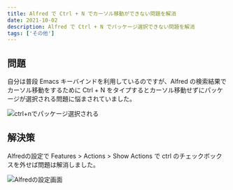 ```yaml
---
title: Alfred で Ctrl + N でカーソル移動ができない問題を解消
date: 2021-10-02
description: Alfred で Ctrl + N でパッケージ選択できない問題を解消
tags: ['その他']
---
```


## 問題
自分は普段 Emacs キーバインドを利用しているのですが、Alfred の検索結果でカーソル移動をするために Ctrl + N をタイプするとカーソル移動せずにパッケージが選択される問題に悩まされていました。

![ctrl+nでパッケージ選択される](/images/posts/alfred-ctrl-n/alfred-ctrl-n-bad.gif)

## 解決策
Alfredの設定で Features > Actions > Show Actions で ctrl のチェックボックスを外せば問題は解消しました。

![Alfredの設定画面](/images/posts/alfred-ctrl-n/alfred-settings.jpeg)
